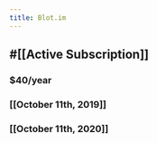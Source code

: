 ```yaml
---
title: Blot.im
---
```


## #[[Active Subscription]]
### $40/year

### [[October 11th, 2019]]

### [[October 11th, 2020]]
